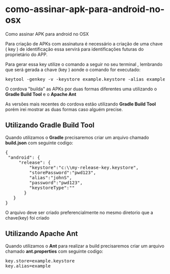 # como-assinar-apk-para-android-no-osx
Como assinar APK para android no OSX


Para criação de APKs com assinatura é necessário a criação de uma chave ( key ) de identificação essa servirá para identificações futuras do proprietário do APP.

Para gerar essa key utilize o comando a seguir no seu terminal  , lembrando que será gerada a chave (key ) aonde o comando for executado:

<pre>
keytool -genkey -v -keystore example.keystore -alias example -keyalg RSA -keysize 2048 -validity 10000
</pre>

O cordova "builda" as APKs por duas formas diferentes uma utilizando o <b>Gradle Build Tool</b> e o <b>Apache Ant</b>

As versões mais recentes do cordova estão utilizando <b>Gradle Build Tool</b> porém irei mostrar as duas formas caso alguém precise.

<h2>Utilizando <b>Gradle Build Tool</b> </h2>
Quando utilizamos o <b>Gradle</b> precisaremos criar um arquivo chamado <b>build.json</b> com seguinte codigo:
<pre>
{
 "android": {
     "release": {
         "keystore":"c:\\my-release-key.keystore",
         "storePassword":"pwd123",
         "alias":"johnS",
         "password":"pwd123",
         "keystoreType":""
       }
   }
}
</pre>
O arquivo deve ser criado preferencialmente no mesmo diretorio que a chave(key) foi criado
<h2>Utilizando <b>Apache Ant</b></h2>
Quando utilizamos o <b>Ant</b> para realizar a build precisaremos criar um arquivo chamado <b>ant.properties</b> com seguinte codigo:
<pre>
key.store=example.keystore
key.alias=example
</pre>
